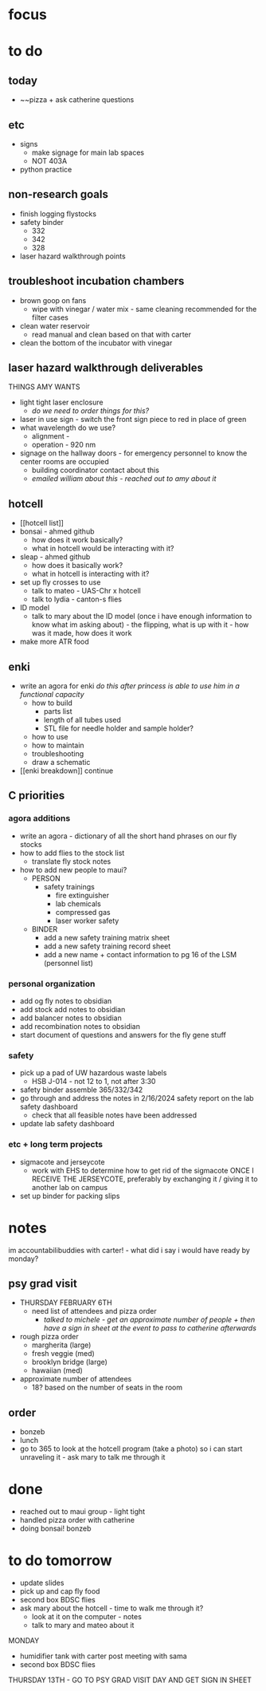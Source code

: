# focus

# to do
## today
- ~~pizza + ask catherine questions
## etc
- signs
	- make signage for main lab spaces
	- NOT 403A
- python practice
## non-research goals
- finish logging flystocks
- safety binder 
	- 332
	- 342
	- 328
- laser hazard walkthrough points
## troubleshoot incubation chambers
- brown goop on fans
	- wipe with vinegar / water mix - same cleaning recommended for the filter cases
- clean water reservoir
	- read manual and clean based on that with carter
- clean the bottom of the incubator with vinegar
## laser hazard walkthrough deliverables
THINGS AMY WANTS
- light tight laser enclosure
	- *do we need to order things for this?*
- laser in use sign - switch the front sign piece to red in place of green
- what wavelength do we use?
	- alignment -
	- operation - 920 nm
- signage on the hallway doors - for emergency personnel to know the center rooms are occupied
	- building coordinator contact about this
	- *emailed william about this - reached out to amy about it*
## hotcell
- [[hotcell list]] 
- bonsai - ahmed github
	- how does it work basically?
	- what in hotcell would be interacting with it?
- sleap - ahmed github
	- how does it basically work?
	- what in hotcell is interacting with it?
- set up fly crosses to use
	- talk to mateo - UAS-Chr x hotcell
	- talk to lydia - canton-s flies
- ID model
	- talk to mary about the ID model (once i have enough information to know what im asking about) - the flipping, what is up with it - how was it made, how does it work
- make more ATR food
## enki
- write an agora for enki *do this after princess is able to use him in a functional capacity*
	- how to build 
		- parts list
		- length of all tubes used
		- STL file for needle holder and sample holder?
	- how to use
	- how to maintain
	- troubleshooting
	- draw a schematic
- [[enki breakdown]] continue
## C priorities 
### agora additions
- write an agora - dictionary of all the short hand phrases on our fly stocks
- how to add flies to the stock list
	- translate fly stock notes
- how to add new people to maui?
	- PERSON
		- safety trainings
			- fire extinguisher
			- lab chemicals
			- compressed gas
			- laser worker safety
	- BINDER
		- add a new safety training matrix sheet
		- add a new safety training record sheet
		- add a new name + contact information to pg 16 of the LSM (personnel list)
### personal organization
- add og fly notes to obsidian
- add stock add notes to obsidian
- add balancer notes to obsidian
- add recombination notes to obsidian
- start document of questions and answers for the fly gene stuff
### safety
- pick up a pad of UW hazardous waste labels 
	- HSB J-014 - not 12 to 1, not after 3:30
- safety binder assemble 365/332/342
- go through and address the notes in 2/16/2024 safety report on the lab safety dashboard
	- check that all feasible notes have been addressed
- update lab safety dashboard
### etc + long term projects
- sigmacote and jerseycote
	- work with EHS to determine how to get rid of the sigmacote ONCE I RECEIVE THE JERSEYCOTE, preferably by exchanging it / giving it to another lab on campus
- set up binder for packing slips
# notes

im accountabilibuddies with carter! - what did i say i would have ready by monday?
## psy grad visit
- THURSDAY FEBRUARY 6TH 
	- need list of attendees and pizza order
		- *talked to michele - get an approximate number of people + then have a sign in sheet at the event to pass to catherine afterwards*
- rough pizza order
	- margherita (large)
	- fresh veggie (med)
	- brooklyn bridge (large)
	- hawaiian (med)
- approximate number of attendees
	- 18? based on the number of seats in the room 

## order
- bonzeb
- lunch
- go to 365 to look at the hotcell program (take a photo) so i can start unraveling it - ask mary to talk me through it
# done
- reached out to maui group - light tight
- handled pizza order with catherine
- doing bonsai! bonzeb
# to do tomorrow
- update slides
- pick up and cap fly food
- second box BDSC flies
- ask mary about the hotcell - time to walk me through it?
	- look at it on the computer - notes
	- talk to mary and mateo about it 

MONDAY 
- humidifier tank with carter post meeting with sama
- second box BDSC flies

THURSDAY 13TH - GO TO PSY GRAD VISIT DAY AND GET SIGN IN SHEET